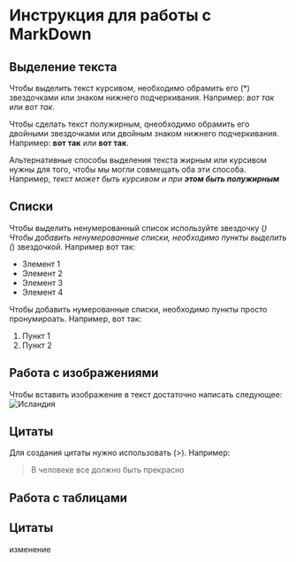 # Инструкция для работы с MarkDown

## Выделение текста 

Чтобы выделить текст курсивом, необходимо обрамить его (*) звездочками или знаком нижнего подчеркивания. Например: *вот так* или _вот так_.

Чтобы сделать текст полужирным, qнеобходимо обрамить его двойными звездочками или двойным знаком нижнего подчеркивания. Например: **вот так** или __вот так__.

Альтернативные способы выделения текста жирным или курсивом нужны для того, чтобы мы могли совмещать оба эти способа. Например, _текст может быть курсивом и при **этом быть полужирным**_

## Списки 

Чтобы выделить ненумерованный список используйте звездочку (*)
Чтобы добавить ненумерованные списки, необходимо пункты выделить (*) звездочкой. Например вот так:
* Злемент 1
* Элемент 2
* Элемент 3
* Элемент 4

Чтобы добавить нумерованные списки, необходимо пункты просто пронумироать. Например, вот так:

1. Пункт 1
2. Пункт 2

## Работа с изображениями

Чтобы вставить изображение в текст достаточно написать следующее:
![Исландия](island.png)

## Цитаты

Для создания цитаты нужно использовать (>). Например:
> В человеке все должно быть прекрасно


## Работа с таблицами

## Цитаты


изменение
   